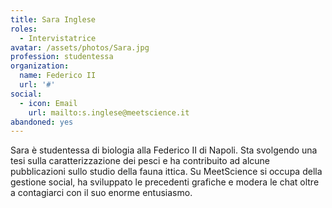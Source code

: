 ```yaml
---
title: Sara Inglese
roles: 
  - Intervistatrice
avatar: /assets/photos/Sara.jpg
profession: studentessa
organization:
  name: Federico II
  url: '#'
social:
  - icon: Email
    url: mailto:s.inglese@meetscience.it
abandoned: yes
---
```


Sara è studentessa di biologia alla Federico II di Napoli. Sta svolgendo una tesi sulla caratterizzazione dei pesci e ha contribuito ad alcune pubblicazioni sullo studio della fauna ittica.
Su MeetScience si occupa della gestione social, ha sviluppato le precedenti grafiche e modera le chat oltre a contagiarci con il suo enorme entusiasmo.
